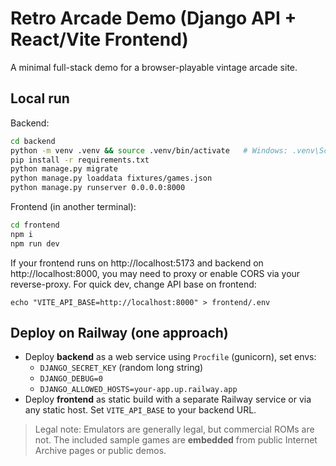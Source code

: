 # Retro Arcade Demo (Django API + React/Vite Frontend)

A minimal full-stack demo for a browser-playable vintage arcade site.

## Local run
Backend:
```bash
cd backend
python -m venv .venv && source .venv/bin/activate   # Windows: .venv\Scripts\activate
pip install -r requirements.txt
python manage.py migrate
python manage.py loaddata fixtures/games.json
python manage.py runserver 0.0.0.0:8000
```
Frontend (in another terminal):
```bash
cd frontend
npm i
npm run dev
```
If your frontend runs on http://localhost:5173 and backend on http://localhost:8000, you may need to proxy or enable CORS via your reverse-proxy.
For quick dev, change API base on frontend:
```
echo "VITE_API_BASE=http://localhost:8000" > frontend/.env
```

## Deploy on Railway (one approach)
- Deploy **backend** as a web service using `Procfile` (gunicorn), set envs:
  - `DJANGO_SECRET_KEY` (random long string)
  - `DJANGO_DEBUG=0`
  - `DJANGO_ALLOWED_HOSTS=your-app.up.railway.app`
- Deploy **frontend** as static build with a separate Railway service or via any static host. Set `VITE_API_BASE` to your backend URL.

> Legal note: Emulators are generally legal, but commercial ROMs are not. The included sample games are **embedded** from public Internet Archive pages or public demos.